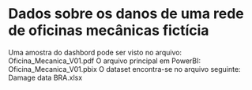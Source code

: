 # Dados sobre os danos de uma rede de oficinas mecânicas fictícia


Uma amostra do dashbord pode ser visto no arquivo: Oficina_Mecanica_V01.pdf
O arquivo principal em PowerBI: Oficina_Mecanica_V01.pbix
O dataset encontra-se no arquivo seguinte: Damage data BRA.xlsx





